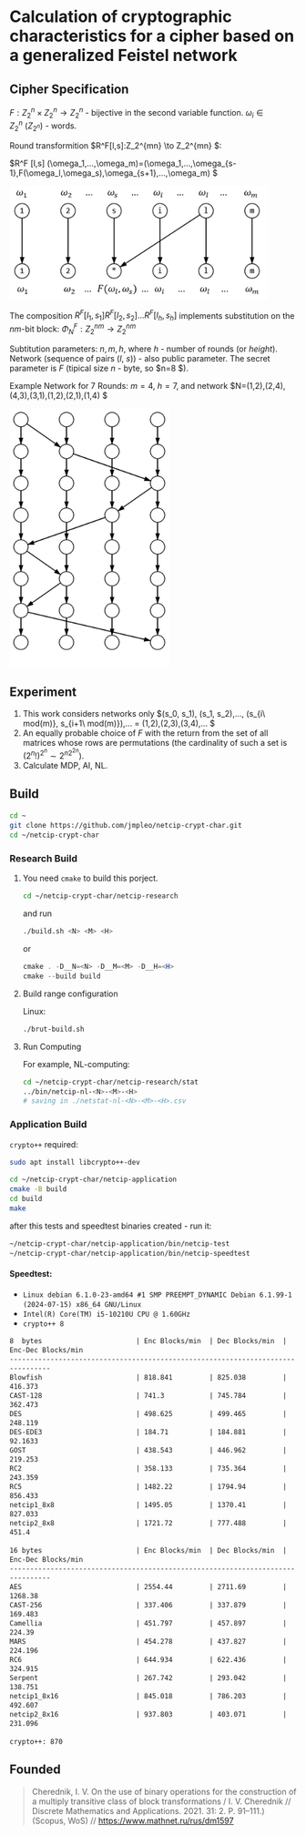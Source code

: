 
# Calculation of cryptographic characteristics for a cipher based on a generalized Feistel network

## Cipher Specification

$F:Z_2^n \times Z_2^n\to Z_2^n$ - bijective in the second variable function. $\omega_i \in Z_2^n\ (Z_{2^n})$ - words.

Round transformition $R^F[l,s]:Z_2^{mn} \to Z_2^{mn} $:

$R^F [l,s] (\omega_1,...,\omega_m)=(\omega_1,...,\omega_{s-1},F(\omega_l,\omega_s),\omega_{s+1},...,\omega_m) $

<img src="img/round.png" alt="round" style="zoom:85%;" />

The composition $R^F[l_1,s_1]R^F[l_2,s_2]...R^F[l_h,s_h]$ implements substitution on the $nm$-bit block: $\Phi^F_N : Z_2^{nm}\to Z_2^{nm}$

Subtitution parameters: $n, m, h$, where $h$ - number of rounds (or *height*).
Network (sequence of pairs ($l$, $s$)) - also public parameter. The secret parameter is $F$ (tipical size $n$ - byte, so $n=8 $).

Example Network for 7 Rounds: $m=4,\ h=7$, and network $N=(1,2),(2,4),(4,3),(3,1),(1,2),(2,1),(1,4) $

<img src="img/example.png" alt="example" style="zoom:80%;" />

## Experiment

1. This work considers networks only $(s_0, s_1), (s_1, s_2),..., (s_{i\ mod(m)}, s_{i+1\ mod(m)}),... = (1,2),(2,3),(3,4),... $
2. An equally probable choice of $F$ with the return from the set of all matrices whose rows are permutations (the cardinality of such a set is $(2^{n}!)^{2^{n}} \sim 2^{n2^{2n}}$).
3. Calculate MDP, AI, NL.

## Build

```bash
cd ~
git clone https://github.com/jmpleo/netcip-crypt-char.git
cd ~/netcip-crypt-char
```

### Research Build

1. You need `cmake` to build this porject.

   ```bash
   cd ~/netcip-crypt-char/netcip-research
   ```

   and run

   ```bash
   ./build.sh <N> <M> <H>
   ```
   or
   ```powershell
   cmake . -D__N=<N> -D__M=<M> -D__H=<H>
   cmake --build build
   ```

2. Build range configuration

   Linux:
   ```bash
   ./brut-build.sh
   ```

3. Run Computing

   For example, NL-computing:

   ```bash
   cd ~/netcip-crypt-char/netcip-research/stat
   ../bin/netcip-nl-<N>-<M>-<H>
   # saving in ./netstat-nl-<N>-<M>-<H>.csv
   ```

### Application Build

`crypto++` required:

```bash
sudo apt install libcrypto++-dev
```

```bash
cd ~/netcip-crypt-char/netcip-application
cmake -B build
cd build
make
```

after this tests and speedtest binaries created - run it:

```bash
~/netcip-crypt-char/netcip-application/bin/netcip-test
~/netcip-crypt-char/netcip-application/bin/netcip-speedtest
```

#### Speedtest:

- `Linux debian 6.1.0-23-amd64 #1 SMP PREEMPT_DYNAMIC Debian 6.1.99-1 (2024-07-15) x86_64 GNU/Linux ` 
- `Intel(R) Core(TM) i5-10210U CPU @ 1.60GHz`
- `crypto++ 8`

```
8  bytes                       | Enc Blocks/min  | Dec Blocks/min  | Enc-Dec Blocks/min
--------------------------------------------------------------------------------
Blowfish                       | 818.841         | 825.038         | 416.373        
CAST-128                       | 741.3           | 745.784         | 362.473        
DES                            | 498.625         | 499.465         | 248.119        
DES-EDE3                       | 184.71          | 184.881         | 92.1633        
GOST                           | 438.543         | 446.962         | 219.253        
RC2                            | 358.133         | 735.364         | 243.359        
RC5                            | 1482.22         | 1794.94         | 856.433        
netcip1_8x8                    | 1495.05         | 1370.41         | 827.033        
netcip2_8x8                    | 1721.72         | 777.488         | 451.4          

16 bytes                       | Enc Blocks/min  | Dec Blocks/min  | Enc-Dec Blocks/min
--------------------------------------------------------------------------------
AES                            | 2554.44         | 2711.69         | 1268.38        
CAST-256                       | 337.406         | 337.879         | 169.483        
Camellia                       | 451.797         | 457.897         | 224.39         
MARS                           | 454.278         | 437.827         | 224.196        
RC6                            | 644.934         | 622.436         | 324.915        
Serpent                        | 267.742         | 293.042         | 138.751        
netcip1_8x16                   | 845.018         | 786.203         | 492.607        
netcip2_8x16                   | 937.803         | 403.071         | 231.096        

crypto++: 870
```



## Founded

> Cherednik, I. V. On the use of binary operations for the construction of a multiply transitive class of block transformations / I. V. Cherednik // Discrete Mathematics and Applications.  2021.  31: 2. P. 91–111.) (Scopus, WoS) // https://www.mathnet.ru/rus/dm1597

